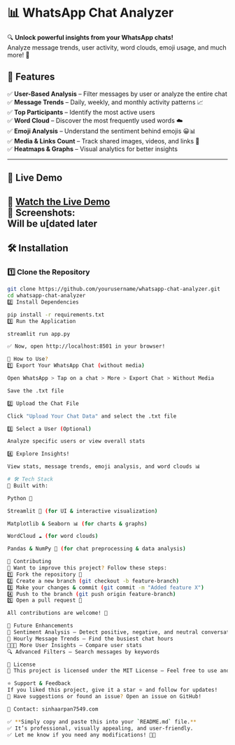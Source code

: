 # 📊 WhatsApp Chat Analyzer



🔍 **Unlock powerful insights from your WhatsApp chats!**  
Analyze message trends, user activity, word clouds, emoji usage, and much more! 🚀  


## 🎯 Features

✅ **User-Based Analysis** – Filter messages by user or analyze the entire chat  
✅ **Message Trends** – Daily, weekly, and monthly activity patterns 📈  
✅ **Top Participants** – Identify the most active users  
✅ **Word Cloud** – Discover the most frequently used words ☁️  
✅ **Emoji Analysis** – Understand the sentiment behind emojis 😀📊  
✅ **Media & Links Count** – Track shared images, videos, and links 🔗  
✅ **Heatmaps & Graphs** – Visual analytics for better insights  

---

## 🎥 Live Demo

🔹 **[Watch the Live Demo](https://your-demo-link.com)**  
🔹 **Screenshots:**  
Will be u[dated later
---

## 🛠️ Installation

### 1️⃣ Clone the Repository
```bash
git clone https://github.com/yourusername/whatsapp-chat-analyzer.git
cd whatsapp-chat-analyzer
2️⃣ Install Dependencies

pip install -r requirements.txt
3️⃣ Run the Application

streamlit run app.py

✅ Now, open http://localhost:8501 in your browser!

📂 How to Use?
1️⃣ Export Your WhatsApp Chat (without media)

Open WhatsApp > Tap on a chat > More > Export Chat > Without Media

Save the .txt file

2️⃣ Upload the Chat File

Click "Upload Your Chat Data" and select the .txt file

3️⃣ Select a User (Optional)

Analyze specific users or view overall stats

4️⃣ Explore Insights!

View stats, message trends, emoji analysis, and word clouds 📊

# 🛠️ Tech Stack
🚀 Built with:

Python 🐍

Streamlit 🎨 (for UI & interactive visualization)

Matplotlib & Seaborn 📊 (for charts & graphs)

WordCloud ☁️ (for word clouds)

Pandas & NumPy 📑 (for chat preprocessing & data analysis)

🤝 Contributing
🔹 Want to improve this project? Follow these steps:
1️⃣ Fork the repository 🍴
2️⃣ Create a new branch (git checkout -b feature-branch)
3️⃣ Make your changes & commit (git commit -m "Added feature X")
4️⃣ Push to the branch (git push origin feature-branch)
5️⃣ Open a pull request 🚀

All contributions are welcome! 🎉

🔮 Future Enhancements
🚀 Sentiment Analysis – Detect positive, negative, and neutral conversations
📅 Hourly Message Trends – Find the busiest chat hours
🧑‍🤝‍🧑 More User Insights – Compare user stats
🔍 Advanced Filters – Search messages by keywords

📜 License
📌 This project is licensed under the MIT License – Feel free to use and modify!

⭐ Support & Feedback
If you liked this project, give it a star ⭐ and follow for updates!
💬 Have suggestions or found an issue? Open an issue on GitHub!

📧 Contact: sinhaarpan7549.com

✅ **Simply copy and paste this into your `README.md` file.**   
✅ It’s professional, visually appealing, and user-friendly.  
✅ Let me know if you need any modifications! 🚀🔥
